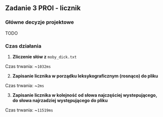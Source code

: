 ## Zadanie 3 PROI - licznik

### Główne decyzje projektowe

TODO

### Czas działania

1. **Zliczenie słów z** `moby_dick.txt`

Czas trwania: ~`1032ms`

2. **Zapisanie licznika w porządku leksykograficznym (rosnąco) do pliku**

Czas trwania: ~`2ms`

3. **Zapisanie licznika w kolejność od słowa najczęściej wystepującego, do słowa najrzadziej występującego do pliku**

Czas trwania: ~`11519ms`